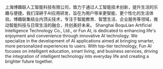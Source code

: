   上海博趣联人工智能科技有限公司，致力于通过人工智能技术创新，提升生活的乐趣与便捷。我们深耕于AI应用研发，旨在为用户带来更智能、更个性化的生活体验。博趣联集结业内顶尖技术，专注于智能教育、智慧生活、企业服务等领域，推动智能科技与日常生活的融合，共创美好未来。
	Shanghai BoquLian Artificial Intelligence Technology Co., Ltd., or Fun AI, is dedicated to enhancing life's enjoyment and convenience through innovative AI technology. We specialize in the development of AI applications aimed at bringing smarter, more personalized experiences to users. With top-tier technology, Fun AI focuses on intelligent education, smart living, and business services, driving the integration of intelligent technology into everyday life and creating a brighter future together.
